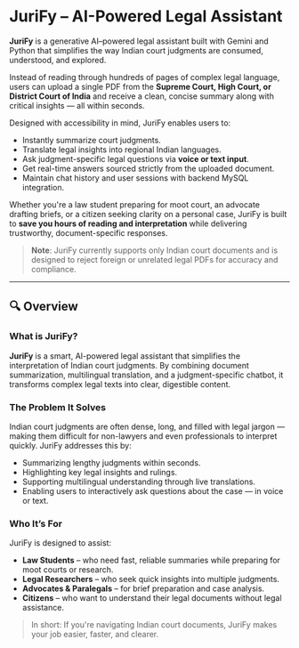 # JuriFy – AI-Powered Legal Assistant

**JuriFy** is a generative AI–powered legal assistant built with Gemini and Python that simplifies the way Indian court judgments are consumed, understood, and explored.

Instead of reading through hundreds of pages of complex legal language, users can upload a single PDF from the **Supreme Court, High Court, or District Court of India** and receive a clean, concise summary along with critical insights — all within seconds.

Designed with accessibility in mind, JuriFy enables users to:

- Instantly summarize court judgments.
- Translate legal insights into regional Indian languages.
- Ask judgment-specific legal questions via **voice or text input**.
- Get real-time answers sourced strictly from the uploaded document.
- Maintain chat history and user sessions with backend MySQL integration.

Whether you're a law student preparing for moot court, an advocate drafting briefs, or a citizen seeking clarity on a personal case, JuriFy is built to **save you hours of reading and interpretation** while delivering trustworthy, document-specific responses.

>  **Note**: JuriFy currently supports only Indian court documents and is designed to reject foreign or unrelated legal PDFs for accuracy and compliance.

---

## 🔍 Overview

### What is JuriFy?

**JuriFy** is a smart, AI-powered legal assistant that simplifies the interpretation of Indian court judgments. By combining document summarization, multilingual translation, and a judgment-specific chatbot, it transforms complex legal texts into clear, digestible content.

### The Problem It Solves

Indian court judgments are often dense, long, and filled with legal jargon — making them difficult for non-lawyers and even professionals to interpret quickly. JuriFy addresses this by:

- Summarizing lengthy judgments within seconds.
- Highlighting key legal insights and rulings.
- Supporting multilingual understanding through live translations.
- Enabling users to interactively ask questions about the case — in voice or text.

### Who It’s For

JuriFy is designed to assist:

- **Law Students** – who need fast, reliable summaries while preparing for moot courts or research.
- **Legal Researchers** – who seek quick insights into multiple judgments.
- **Advocates & Paralegals** – for brief preparation and case analysis.
- **Citizens** – who want to understand their legal documents without legal assistance.

> In short: If you're navigating Indian court documents, JuriFy makes your job easier, faster, and clearer.

